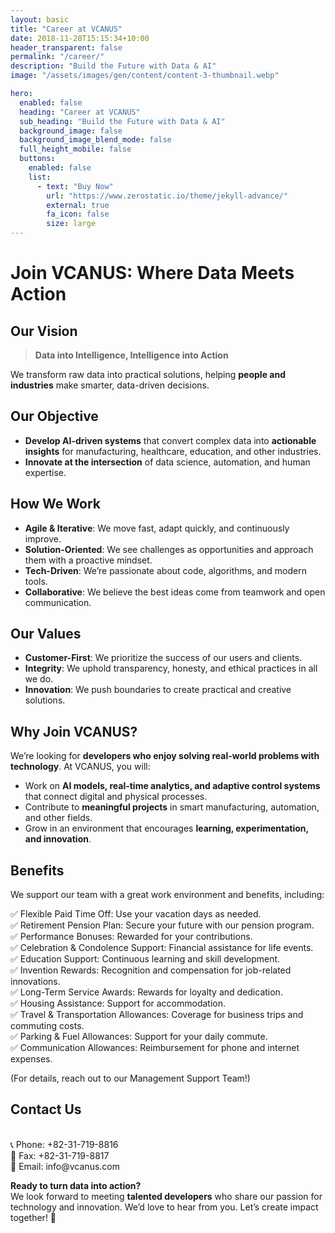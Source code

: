 ```yaml
---
layout: basic
title: "Career at VCANUS"
date: 2018-11-28T15:15:34+10:00
header_transparent: false
permalink: "/career/"
description: "Build the Future with Data & AI"
image: "/assets/images/gen/content/content-3-thumbnail.webp"

hero:
  enabled: false
  heading: "Career at VCANUS"
  sub_heading: "Build the Future with Data & AI"
  background_image: false
  background_image_blend_mode: false
  full_height_mobile: false
  buttons:
    enabled: false
    list:
      - text: "Buy Now"
        url: "https://www.zerostatic.io/theme/jekyll-advance/"
        external: true
        fa_icon: false
        size: large
---
```



# Join VCANUS: Where Data Meets Action


## Our Vision

>   **Data into Intelligence, Intelligence into Action**

We transform raw data into practical solutions, helping **people and industries** make smarter, data-driven decisions.


## Our Objective

- **Develop AI-driven systems** that convert complex data into **actionable insights** for manufacturing, healthcare, education, and other industries.
- **Innovate at the intersection** of data science, automation, and human expertise.


## How We Work

- **Agile & Iterative**: We move fast, adapt quickly, and continuously improve.
- **Solution-Oriented**: We see challenges as opportunities and approach them with a proactive mindset.
- **Tech-Driven**: We’re passionate about code, algorithms, and modern tools.
- **Collaborative**: We believe the best ideas come from teamwork and open communication.


## Our Values

- **Customer-First**: We prioritize the success of our users and clients.
- **Integrity**: We uphold transparency, honesty, and ethical practices in all we do.
- **Innovation**: We push boundaries to create practical and creative solutions.


## Why Join VCANUS?

We’re looking for **developers who enjoy solving real-world problems with technology**. At VCANUS, you will:
- Work on **AI models, real-time analytics, and adaptive control systems** that connect digital and physical processes.
- Contribute to **meaningful projects** in smart manufacturing, automation, and other fields.
- Grow in an environment that encourages **learning, experimentation, and innovation**.


## Benefits

We support our team with a great work environment and benefits, including:

✅ Flexible Paid Time Off: Use your vacation days as needed.   
✅ Retirement Pension Plan: Secure your future with our pension program.   
✅ Performance Bonuses: Rewarded for your contributions.   
✅ Celebration & Condolence Support: Financial assistance for life events.   
✅ Education Support: Continuous learning and skill development.   
✅ Invention Rewards: Recognition and compensation for job-related innovations.   
✅ Long-Term Service Awards: Rewards for loyalty and dedication.   
✅ Housing Assistance: Support for accommodation.   
✅ Travel & Transportation Allowances: Coverage for business trips and commuting costs.   
✅ Parking & Fuel Allowances: Support for your daily commute.   
✅ Communication Allowances: Reimbursement for phone and internet expenses.   

(For details, reach out to our Management Support Team!)


## Contact Us
<br>
📞 Phone: +82-31-719-8816
<br>
📠 Fax: +82-31-719-8817
<br>
📧 Email: info@vcanus.com

**Ready to turn data into action?**
<br>
We look forward to meeting **talented developers** who share our passion for technology and innovation. We’d love to hear from you. Let’s create impact together! 🚀

